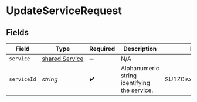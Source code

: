 # UpdateServiceRequest


## Fields

| Field                                            | Type                                             | Required                                         | Description                                      | Example                                          |
| ------------------------------------------------ | ------------------------------------------------ | ------------------------------------------------ | ------------------------------------------------ | ------------------------------------------------ |
| `service`                                        | [shared.Service](../../models/shared/service.md) | :heavy_minus_sign:                               | N/A                                              |                                                  |
| `serviceId`                                      | *string*                                         | :heavy_check_mark:                               | Alphanumeric string identifying the service.     | SU1Z0isxPaozGVKXdv0eY                            |